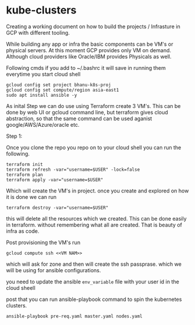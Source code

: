 # kube-clusters

Creating a working document on how to build the projects / Infrasture in GCP with different tooling.

While building any app or infra the basic components can be VM's or physical servers. At this moment GCP provides only VM on demand. Although cloud providers like Oracle/IBM provides Physicals as well.

Following cmds if you add to ~/.bashrc it will save in running them everytime you start cloud shell
```
gcloud config set project bhanu-k8s-proj
gcloud config set compute/region asia-east1
sudo apt install ansible -y
```
As inital Step we can do use using Terraform create 3 VM's. This can be done by web UI or gcloud command line, but terraform gives cloud abstraction, so that the same command can be used aganist google/AWS/Azure/oracle etc.

Step 1:

Once you clone the repo you repo on to your cloud shell you can run the following.
```
terraform init 
terraform refresh -var="username=$USER" -lock=false
terraform plan 
terraform apply -var="username=$USER"
```
Which will create the VM's in project. once you create and explored on how it is done we can run

```
terraform destroy -var="username=$USER"
```
this will delete all the resources which we created. This can be done easily in terraform. without remembering what all are created. That is beauty of infra as code.

Post provisioning the VM's 
run

```
gcloud compute ssh <<VM NAM>>
```

which will ask for zone and then will create the ssh passprase. which we will be using for ansible configurations.

you need to update the ansible  ``` env_variable ``` file with your user id in the cloud sheell

post that you can run ansible-playbook command to spin the kubernetes clusters.

```
ansible-playbook pre-req.yaml master.yaml nodes.yaml
```



